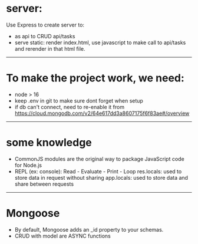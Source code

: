 # server: 
Use Express to create server to:
- as api to CRUD api/tasks
- serve static: render index.html, use javascript to make call to api/tasks and rerender in that html file.
----------------------------
# To make the project work, we need:
-  node > 16
- keep .env in git to make sure dont forget when setup
- if db can't connect, need to re-enable it from https://cloud.mongodb.com/v2/64e617dd3a8607175f6f83ae#/overview 
---------
# some knowledge
- CommonJS modules are the original way to package JavaScript code for Node.js
- REPL (ex: console): Read - Evaluate - Print - Loop
res.locals: used to store data in request without sharing
app.locals: used to store data and share between requests   
--------------
# Mongoose
- By default, Mongoose adds an _id property to your schemas.
- CRUD with model are ASYNC functions   